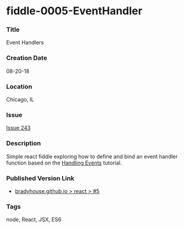 fiddle-0005-EventHandler
======


### Title

Event Handlers


### Creation Date

08-20-18


### Location

Chicago, IL


### Issue

[Issue 243](https://github.com/bradyhouse/house/issues/243)


### Description

Simple react fiddle exploring how to define and bind an event handler function based on the [Handling Events](https://reactjs.org/docs/handling-events.html)
tutorial. 


### Published Version Link

  * [bradyhouse.github.io > react > #5](http://bradyhouse.github.io/react/fiddle-0005-EventHandler/#)


### Tags

node, React, JSX, ES6
